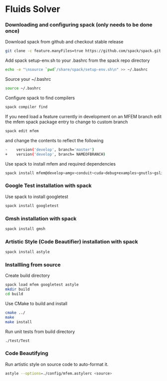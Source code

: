 # Fluids Solver

### Downloading and configuring spack (only needs to be done once)
Download spack from github and checkout stable release
```bash
git clone -c feature.manyFiles=true https://github.com/spack/spack.git
```

Add spack setup-env.sh to your .bashrc from the spack repo directory
```bash
echo -e "\nsource `pwd`/share/spack/setup-env.sh\n" >> ~/.bashrc
```

Source your ~/.bashrc
```bash
source ~/.bashrc
```

Configure spack to find compilers

```bash
spack compiler find
```

If you need load a feature currently in development on an MFEM branch edit the mfem spack package entry to change to custom branch
```bash
spack edit mfem
```
and change the contents to reflect the following
```bash
-    version('develop', branch='master')
+    version('develop', branch= NAMEOFBRANCH)
```

Use spack to install mfem and required dependencies
```bash
spack install mfem@develop~amgx~conduit~cuda~debug+examples~gnutls~gslib+lapack+libceed~libunwind+metis+miniapps~mpfr+mpi~netcdf~occa~openmp~petsc~pumi~raja~shared+static~strumpack+suite-sparse+sundials~superlu-dist~threadsafe~umpire+zlib
```

### Google Test installation with spack
Use spack to install googletest

```bash
spack install googletest
```

### Gmsh installation with spack
```bash
spack install gmsh
```

### Artistic Style (Code Beautifier) installation with spack
```bash
spack install astyle
```

### Installling from source
Create build directory
```bash
spack load mfem googletest astyle
mkdir build
cd build
```

Use CMake to build and install
```bash
cmake ../
make
make install
```
Run unit tests from build directory
```bash
./test/Test
```

### Code Beautifying
Run artistic style on source code to auto-format it.
```bash
astyle --options=./config/mfem.astylerc <source>
```
